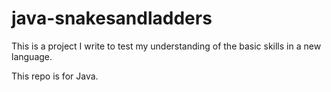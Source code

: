 # java-snakesandladders

This is a project I write to test my understanding of the basic skills in a new language.

This repo is for Java.
